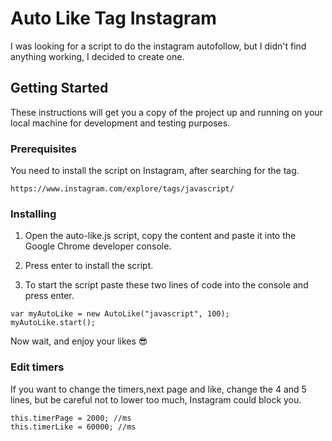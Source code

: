 # Auto Like Tag Instagram

I was looking for a script to do the instagram autofollow, but I didn't find anything working, I decided to create one.

## Getting Started

These instructions will get you a copy of the project up and running on your local machine for development and testing purposes. 

### Prerequisites

You need to install the script on Instagram, after searching for the tag.

```
https://www.instagram.com/explore/tags/javascript/
```

### Installing

1) Open the auto-like.js script, copy the content and paste it into the Google Chrome developer console.

2) Press enter to install the script.

3) To start the script paste these two lines of code into the console and press enter.


```
var myAutoLike = new AutoLike("javascript", 100);
myAutoLike.start();
```

Now wait, and enjoy your likes 😎

### Edit timers

If you want to change the timers,next page and like, change the 4 and 5 lines, but be careful not to lower too much, Instagram could block you.

```
this.timerPage = 2000; //ms
this.timerLike = 60000; //ms
```